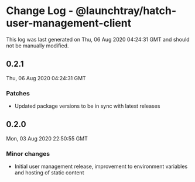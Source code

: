 # Change Log - @launchtray/hatch-user-management-client

This log was last generated on Thu, 06 Aug 2020 04:24:31 GMT and should not be manually modified.

## 0.2.1
Thu, 06 Aug 2020 04:24:31 GMT

### Patches

- Updated package versions to be in sync with latest releases

## 0.2.0
Mon, 03 Aug 2020 22:50:55 GMT

### Minor changes

- Initial user management release, improvement to environment variables and hosting of static content

